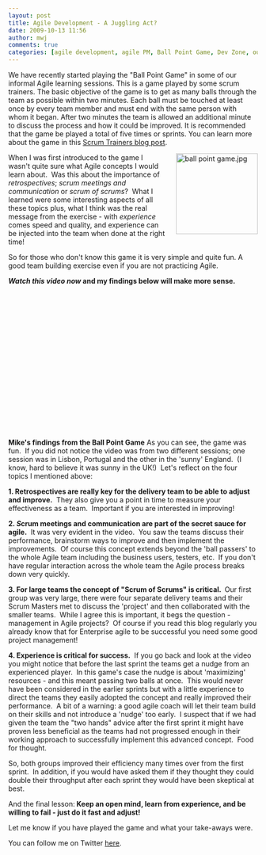 ```yaml
---
layout: post
title: Agile Development - A Juggling Act?
date: 2009-10-13 11:56
author: mwj
comments: true
categories: [agile development, agile PM, Ball Point Game, Dev Zone, outsystems, SCRUM, team building]
---
```

We have recently started playing the "Ball Point Game" in some of our informal Agile learning sessions. This is a game played by some scrum trainers. The basic objective of the game is to get as many balls through the team as possible within two minutes. Each ball must be touched at least once by every team member and must end with the same person with whom it began. After two minutes the team is allowed an additional minute to discuss the process and how it could be improved. It is recommended that the game be played a total of five times or sprints. You can learn more about the game in this <a href="http://kanemar.com/2008/04/07/scrum-trainers-gathering-24-the-ball-point-game/">Scrum Trainers blog post</a>. <!--more-->

<img class="mt-image-right" style="margin: 0pt 0pt 20px 20px; float: right;" alt="ball point game.jpg" src="https://www.outsystems.com/blog/wp-content/uploads/2009/10/ball%20point%20game1.jpg" width="165" height="163" />

When I was first introduced to the game I wasn't quite sure what Agile concepts I would learn about.  Was this about the importance of <i>retrospectives</i>; <i>scrum meetings and communication</i> or <i>scrum of scrums</i>?  What I learned were some interesting aspects of all these topics plus, what I think was the real message from the exercise - with <i>experience</i> comes speed and quality, and experience can be injected into the team when done at the right time!

So for those who don't know this game it is very simple and quite fun. A good team building exercise even if you are not practicing Agile.

<b><i>Watch this video now </i>and my findings below will make more sense.</b>
<div align="center"><object width="480" height="295" classid="clsid:d27cdb6e-ae6d-11cf-96b8-444553540000" codebase="http://download.macromedia.com/pub/shockwave/cabs/flash/swflash.cab#version=6,0,40,0"><param name="allowFullScreen" value="true" /><param name="allowscriptaccess" value="always" /><param name="src" value="http://www.youtube.com/v/d4-El7gJuZE&amp;hl=en&amp;fs=1&amp;rel=0" /><param name="allowfullscreen" value="true" /><embed width="480" height="295" type="application/x-shockwave-flash" src="http://www.youtube.com/v/d4-El7gJuZE&amp;hl=en&amp;fs=1&amp;rel=0" allowFullScreen="true" allowscriptaccess="always" allowfullscreen="true" /></object></div>
<b>Mike's findings from the Ball Point Game</b>
As you can see, the game was fun.  If you did not notice the video was from two different sessions; one session was in Lisbon, Portugal and the other in the 'sunny' England.  (I know, hard to believe it was sunny in the UK!)  Let's reflect on the four topics I mentioned above:

<b>1. Retrospectives are really key for the delivery team to be able to adjust and improve.</b>  They also give you a point in time to measure your effectiveness as a team.  Important if you are interested in improving!

<b>2. <i>S</i></b><b>crum meetings and communication are part of the secret sauce for agile.</b><i> </i> It was very evident in the video.  You saw the teams discuss their performance, brainstorm ways to improve and then implement the improvements.  Of course this concept extends beyond the 'ball passers' to the whole Agile team including the business users, testers, etc.  If you don't have regular interaction across the whole team the Agile process breaks down very quickly.

<b>3. For large teams the concept of "Scrum of Scrums" is critical.  </b>Our first group was very large, there were four separate delivery teams and their Scrum Masters met to discuss the 'project' and then collaborated with the smaller teams.  While I agree this is important, it begs the question - management in Agile projects?  Of course if you read this blog regularly you already know that for Enterprise agile to be successful you need some good project management!

<b>4. Experience is critical for success.</b><i> </i> If you go back and look at the video you might notice that before the last sprint the teams get a nudge from an experienced player.  In this game's case the nudge is about 'maximizing' resources - and this meant passing two balls at once.  This would never have been considered in the earlier sprints but with a little experience to direct the teams they easily adopted the concept and really improved their performance.  A bit of a warning: a good agile coach will let their team build on their skills and not introduce a 'nudge' too early.  I suspect that if we had given the team the "two hands" advice after the first sprint it might have proven less beneficial as the teams had not progressed enough in their working approach to successfully implement this advanced concept.  Food for thought.

So, both groups improved their efficiency many times over from the first sprint.  In addition, if you would have asked them if they thought they could double their throughput after each sprint they would have been skeptical at best.

And the final lesson:<b> Keep an open mind, learn from experience, and be willing to fail - just do it fast and adjust!  </b>

Let me know if you have played the game and what your take-aways were.

You can follow me on Twitter <a href="http://twitter.com/miwjones">here</a>.
